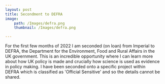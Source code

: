 ```yaml
---
layout: post
title: Secondment to DEFRA
image: 
    path: /Images/defra.png
    thumbnail: /Images/defra.png

---
```


For the first few months of 2022 I am seconded (on loan) from Imperial to DEFRA, the Department for the Environment, Food and Rural Affairs in the UK government. This is an incredible opportunity where I can learn more about how UK policy is made and crucially how science is used as evidence in policy making. I have been seconded onto a specific project within DEFRA which is classified as 'Official Sensitive' and so the details cannot be shared.
